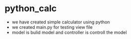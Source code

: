 # python_calc
+ we have created simple calculator using python
+ we created main.py for testing view file
+ model is bulid model and controller is controll the model
